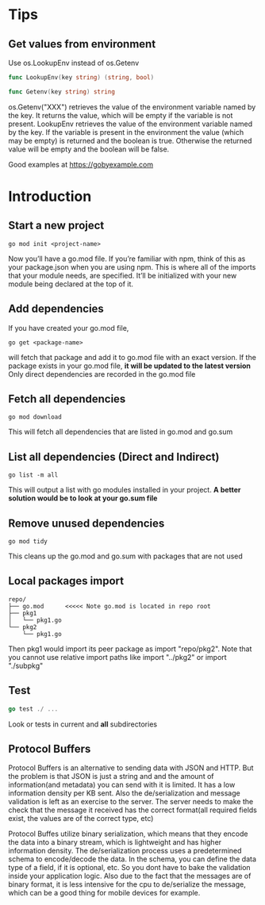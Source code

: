 # Tips

## Get values from environment
Use os.LookupEnv instead of os.Getenv

```go
func LookupEnv(key string) (string, bool)
```
```go
func Getenv(key string) string
```

os.Getenv("XXX") retrieves the value of the environment variable named by the key. It returns the value, which will be empty if the variable is not present. LookupEnv retrieves the value of the environment variable named by the key. If the variable is present in the environment the value (which may be empty) is returned and the boolean is true. Otherwise the returned value will be empty and the boolean will be false.



Good examples at https://gobyexample.com

# Introduction 
## Start a new project
```
go mod init <project-name>
```
Now you’ll have a go.mod file. If you’re familiar with npm, think of this as your package.json when you are using npm. This is where all of the imports that your module needs, are specified. It’ll be initialized with your new module being declared at the top of it.

## Add dependencies
If you have created your go.mod file, 
```
go get <package-name>
```
will fetch that package and add it to go.mod file with an exact version.
If the package exists in your go.mod file, **it will be updated to the latest version**
Only direct dependencies are recorded in the go.mod file

## Fetch all dependencies
```
go mod download
```
This will fetch all dependencies that are listed in go.mod and go.sum

## List all dependencies (Direct and Indirect)
```
go list -m all
```
This will output a list with go modules installed in your project.
**A better solution would be to look at your go.sum file**

## Remove unused dependencies 
```
go mod tidy
```
This cleans up the go.mod and go.sum with packages that are not used

## Local packages import
```
repo/
├── go.mod      <<<<< Note go.mod is located in repo root
├── pkg1
│   └── pkg1.go
└── pkg2
    └── pkg1.go
```
Then pkg1 would import its peer package as import "repo/pkg2". Note that you cannot use relative import paths like import "../pkg2" or import "./subpkg"

## Test
```go
go test ./ ...
```
Look or tests in current and **all** subdirectories


## Protocol Buffers

Protocol Buffers is an alternative to sending data with JSON and HTTP. But the problem is that JSON is just a string and and the amount of information(and metadata) you can send with it is limited. It has a low information density per KB sent. Also the de/serialization and message validation is left as an exercise to the server. The server needs to make the check that the message it received has the correct format(all required fields exist, the values are of the correct type, etc)

Protocol Buffes utilize binary serialization, which means that they encode the data into a binary stream, which is lightweight and has higher information density.
The de/serialization process uses a predetermined schema to encode/decode the data. In the schema, you can define the data type of a field, if it is optional, etc. So you dont have to bake the validation inside your application logic.
Also due to the fact that the messages are of binary format, it is less intensive for the cpu to de/serialize the message, which can be a good thing for mobile devices for example. 

